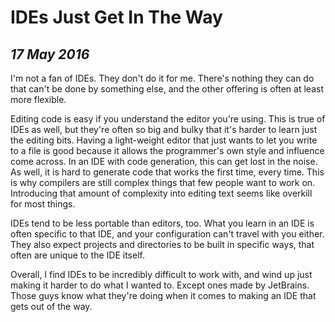 IDEs Just Get In The Way
========================

*17 May 2016*
--------------

I'm not a fan of IDEs.
They don't do it for me.
There's nothing they can do that can't be done by something else, and the other offering is often at least more flexible.

Editing code is easy if you understand the editor you're using.
This is true of IDEs as well, but they're often so big and bulky that it's harder to learn just the editing bits.
Having a light-weight editor that just wants to let you write to a file is good because it allows the programmer's own style and influence come across.
In an IDE with code generation, this can get lost in the noise.
As well, it is hard to generate code that works the first time, every time.
This is why compilers are still complex things that few people want to work on.
Introducing that amount of complexity into editing text seems like overkill for most things.

IDEs tend to be less portable than editors, too.
What you learn in an IDE is often specific to that IDE, and your configuration can't travel with you either.
They also expect projects and directories to be built in specific ways, that often are unique to the IDE itself.

Overall, I find IDEs to be incredibly difficult to work with, and wind up just making it harder to do what I wanted to.
Except ones made by JetBrains.
Those guys know what they're doing when it comes to making an IDE that gets out of the way.

